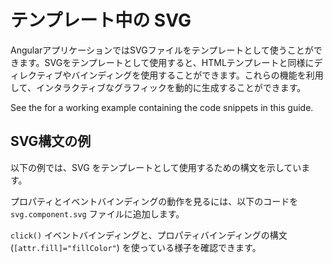 # テンプレート中の SVG

AngularアプリケーションではSVGファイルをテンプレートとして使うことができます。SVGをテンプレートとして使用すると、HTMLテンプレートと同様にディレクティブやバインディングを使用することができます。これらの機能を利用して、インタラクティブなグラフィックを動的に生成することができます。

<div class="alert is-helpful">

See the <live-example name="template-syntax"></live-example> for a working example containing the code snippets in this guide.

</div>

## SVG構文の例

以下の例では、SVG をテンプレートとして使用するための構文を示しています。

<code-example path="template-syntax/src/app/svg.component.ts" header="src/app/svg.component.ts"></code-example>

プロパティとイベントバインディングの動作を見るには、以下のコードを `svg.component.svg` ファイルに追加します。

<code-example path="template-syntax/src/app/svg.component.svg" header="src/app/svg.component.svg"></code-example>

`click()` イベントバインディングと、プロパティバインディングの構文 (`[attr.fill]="fillColor"`)
を使っている様子を確認できます。
